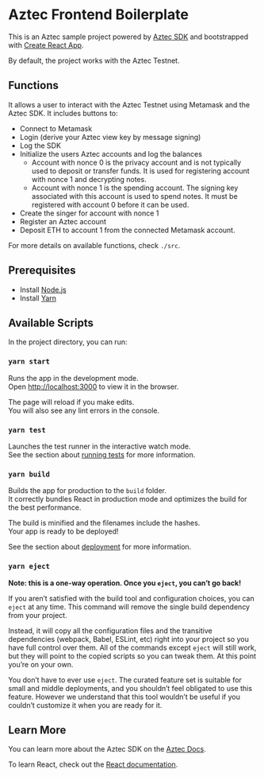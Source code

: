# Aztec Frontend Boilerplate

This is an Aztec sample project powered by [Aztec SDK](https://github.com/AztecProtocol/aztec-connect/tree/master/sdk) and bootstrapped with [Create React App](https://github.com/facebook/create-react-app).

By default, the project works with the Aztec Testnet.

## Functions

It allows a user to interact with the Aztec Testnet using Metamask and the Aztec SDK. It includes buttons to:

- Connect to Metamask
- Login (derive your Aztec view key by message signing)
- Log the SDK
- Initialize the users Aztec accounts and log the balances
  - Account with nonce 0 is the privacy account and is not typically used to deposit or transfer funds. It is used for registering account with nonce 1 and decrypting notes.
  - Account with nonce 1 is the spending account. The signing key associated with this account is used to spend notes. It must be registered with account 0 before it can be used.
- Create the singer for account with nonce 1
- Register an Aztec account
- Deposit ETH to account 1 from the connected Metamask account.

For more details on available functions, check `./src`.

## Prerequisites

- Install [Node.js](https://nodejs.org/en/download/)
- Install [Yarn](https://classic.yarnpkg.com/lang/en/docs/install/)

## Available Scripts

In the project directory, you can run:

### `yarn start`

Runs the app in the development mode.\
Open [http://localhost:3000](http://localhost:3000) to view it in the browser.

The page will reload if you make edits.\
You will also see any lint errors in the console.

### `yarn test`

Launches the test runner in the interactive watch mode.\
See the section about [running tests](https://facebook.github.io/create-react-app/docs/running-tests) for more information.

### `yarn build`

Builds the app for production to the `build` folder.\
It correctly bundles React in production mode and optimizes the build for the best performance.

The build is minified and the filenames include the hashes.\
Your app is ready to be deployed!

See the section about [deployment](https://facebook.github.io/create-react-app/docs/deployment) for more information.

### `yarn eject`

**Note: this is a one-way operation. Once you `eject`, you can’t go back!**

If you aren’t satisfied with the build tool and configuration choices, you can `eject` at any time. This command will remove the single build dependency from your project.

Instead, it will copy all the configuration files and the transitive dependencies (webpack, Babel, ESLint, etc) right into your project so you have full control over them. All of the commands except `eject` will still work, but they will point to the copied scripts so you can tweak them. At this point you’re on your own.

You don’t have to ever use `eject`. The curated feature set is suitable for small and middle deployments, and you shouldn’t feel obligated to use this feature. However we understand that this tool wouldn’t be useful if you couldn’t customize it when you are ready for it.

## Learn More

You can learn more about the Aztec SDK on the [Aztec Docs](https://docs.aztec.network/category/sdk).

To learn React, check out the [React documentation](https://reactjs.org/).
